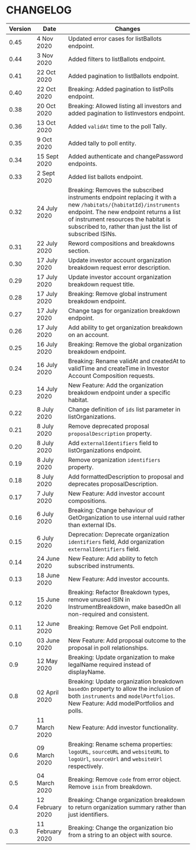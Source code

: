 # CHANGELOG

| Version | Date | Changes |
|-|-|-|
| 0.45 | 4 Nov 2020 | Updated error cases for listBallots endpoint. |
| 0.44 | 3 Nov 2020 | Added filters to listBallots endpoint. |
| 0.41 | 22 Oct 2020 | Added pagination to listBallots endpoint. |
| 0.40 | 22 Oct 2020 | Breaking: Added pagination to listPolls endpoint. |
| 0.38 | 20 Oct 2020 | Breaking: Allowed listing all investors and added pagination to listInvestors endpoint. |
| 0.36 | 13 Oct 2020 | Added `validAt` time to the poll Tally. |
| 0.35 | 9 Oct 2020 | Added tally to poll entity. |
| 0.34 | 15 Sept 2020 | Added authenticate and changePassword endpoints. |
| 0.33 | 2 Sept 2020 | Added list ballots endpoint. |
| 0.32 | 24 July 2020 | Breaking: Removes the subscribed instruments endpoint replacing it with a new `/habitats/{habitatId}/instruments` endpoint. The new endpoint returns a list of instrument resources the habitat is subscribed to, rather than just the list of subscribed ISINs. |
| 0.31 | 22 July 2020 | Reword compositions and breakdowns section. |
| 0.30 | 17 July 2020 | Update investor account organization breakdown request error description. |
| 0.29 | 17 July 2020 | Update investor account organization breakdown request title. |
| 0.28 | 17 July 2020 | Breaking: Remove global instrument breakdown endpoint. |
| 0.27 | 17 July 2020 | Change tags for organization breakdown endpoint. |
| 0.26 | 17 July 2020 | Add ability to get organization breakdown on an account. |
| 0.25 | 16 July 2020 | Breaking: Remove the global organization breakdown endpoint. |
| 0.24 | 16 July 2020 | Breaking: Rename validAt and createdAt to validTime and createTime in Investor Account Composition requests. |
| 0.23 | 14 July 2020 | New Feature: Add the organization breakdown endpoint under a specific habitat. |
| 0.22 | 8 July 2020 | Change definition of `ids` list parameter in listOrganizations. |
| 0.21 | 8 July 2020 | Remove deprecated proposal `proposalDescription` property. |
| 0.20 | 8 July 2020 | Add `externalIdentifiers` field to listOrganizations endpoint. |
| 0.19 | 8 July 2020 | Remove organization `identifiers` property. |
| 0.18 | 8 July 2020 | Add formattedDescription to proposal and deprecates proposalDescription. |
| 0.17 | 7 July 2020 | New Feature: Add investor account compositions. |
| 0.16 | 6 July 2020 | Breaking: Change behaviour of GetOrganization to use internal uuid rather than external IDs. |
| 0.15 | 6 July 2020 | Deprecation: Deprecate organization `identifiers` field, Add organization `externalIdentifiers` field. |
| 0.14 | 24 June 2020 | New Feature: Add ability to fetch subscribed instruments. |
| 0.13 | 18 June 2020 | New Feature: Add investor accounts. |
| 0.12 | 15 June 2020 | Breaking: Refactor Breakdown types, remove unused ISIN in InstrumentBreakdown, make basedOn all non-required and consistent. |
| 0.11 | 12 June 2020 | Breaking: Remove Get Poll endpoint. |
| 0.10 | 03 June 2020 | New Feature: Add proposal outcome to the proposal in poll relationships. |
| 0.9 | 12 May 2020 | Breaking: Update organization to make legalName required instead of displayName. |
| 0.8 | 02 April 2020 | Breaking: Update organization breakdown `basedOn` property to allow the inclusion of both `instruments` and `modelPortfolios`.<br>New Feature: Add modelPortfolios and polls.|
| 0.7 | 11 March 2020 | New Feature: Add investor functionality. |
| 0.6 | 09 March 2020 | Breaking: Rename schema properties: `logoURL`, `sourceURL` and `websiteURL` to `logoUrl`, `sourceUrl` and `websiteUrl` respectively. |
| 0.5 | 04 March 2020 | Breaking: Remove `code` from error object. Remove `isin` from breakdown. |
| 0.4 | 12 February 2020 | Breaking: Change organization breakdown to return organization summary rather than just identifiers. |
| 0.3 | 11 February 2020 | Breaking: Change the organization bio from a string to an object with source. |
